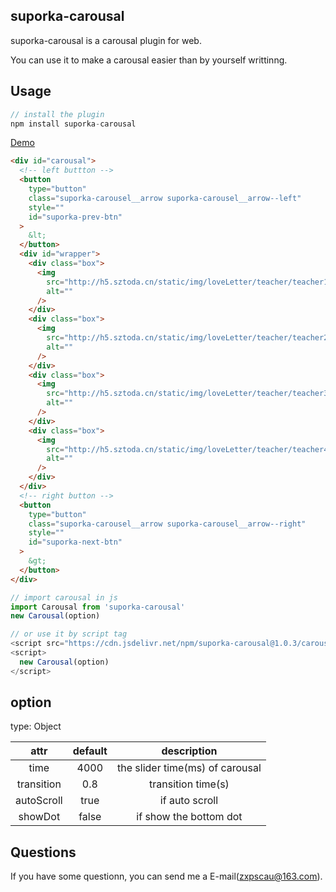 ## suporka-carousal

suporka-carousal is a carousal plugin for web.

You can use it to make a carousal easier than by yourself writtinng.

## Usage

```js
// install the plugin
npm install suporka-carousal

```

[Demo](https://zxpsuper.github.io/Demo/carousal/)

```html
<div id="carousal">
  <!-- left buttton -->
  <button
    type="button"
    class="suporka-carousel__arrow suporka-carousel__arrow--left"
    style=""
    id="suporka-prev-btn"
  >
    &lt;
  </button>
  <div id="wrapper">
    <div class="box">
      <img
        src="http://h5.sztoda.cn/static/img/loveLetter/teacher/teacher1.jpg"
        alt=""
      />
    </div>
    <div class="box">
      <img
        src="http://h5.sztoda.cn/static/img/loveLetter/teacher/teacher2.jpg"
        alt=""
      />
    </div>
    <div class="box">
      <img
        src="http://h5.sztoda.cn/static/img/loveLetter/teacher/teacher3.jpg"
        alt=""
      />
    </div>
    <div class="box">
      <img
        src="http://h5.sztoda.cn/static/img/loveLetter/teacher/teacher4.jpg"
        alt=""
      />
    </div>
  </div>
  <!-- right button -->
  <button
    type="button"
    class="suporka-carousel__arrow suporka-carousel__arrow--right"
    style=""
    id="suporka-next-btn"
  >
    &gt;
  </button>
</div>
```

```js
// import carousal in js
import Carousal from 'suporka-carousal'
new Carousal(option)

// or use it by script tag
<script src="https://cdn.jsdelivr.net/npm/suporka-carousal@1.0.3/carousal.js"></script>
<script>
  new Carousal(option)
</script>
```

## option

type: Object

|    attr    | default |           description           |
| :--------: | :-----: | :-----------------------------: |
|    time    |  4000   | the slider time(ms) of carousal |
| transition |   0.8   |       transition time(s)        |
| autoScroll |  true   |         if auto scroll          |
|  showDot   |  false  |     if show the bottom dot      |

## Questions

If you have some questionn, you can send me a E-mail(zxpscau@163.com).
